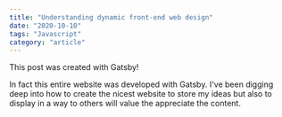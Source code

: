 ```yaml
---
title: "Understanding dynamic front-end web design"
date: "2020-10-10"
tags: "Javascript"
category: "article"
---
```

This post was created with Gatsby!


In fact this entire website was developed with Gatsby. I've been digging deep into how to create the nicest website to store my ideas but also to display in a way to others will value the appreciate the content.
